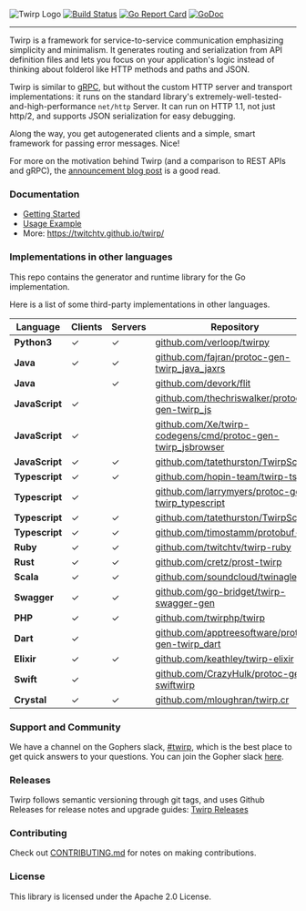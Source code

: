 ![Twirp Logo](./logo.png) [![Build Status](https://travis-ci.org/twitchtv/twirp.svg?branch=main)](https://travis-ci.org/twitchtv/twirp) [![Go Report Card](https://goreportcard.com/badge/github.com/twitchtv/twirp)](https://goreportcard.com/report/github.com/twitchtv/twirp) [![GoDoc](https://godoc.org/github.com/twitchtv/twirp?status.svg)](https://godoc.org/github.com/twitchtv/twirp)

---

Twirp is a framework for service-to-service communication emphasizing simplicity
and minimalism. It generates routing and serialization from API definition files
and lets you focus on your application's logic instead of thinking about
folderol like HTTP methods and paths and JSON.

Twirp is similar to [gRPC](http://www.grpc.io/), but without the custom
HTTP server and transport implementations: it runs on the standard library's
extremely-well-tested-and-high-performance `net/http` Server. It can run on HTTP
1.1, not just http/2, and supports JSON serialization for easy debugging.

Along the way, you get autogenerated clients and a simple, smart framework for
passing error messages. Nice!

For more on the motivation behind Twirp (and a comparison to REST APIs and gRPC), the
[announcement blog post](https://blog.twitch.tv/en/2018/01/16/twirp-a-sweet-new-rpc-framework-for-go-5f2febbf35f/)
is a good read.

### Documentation

 * [Getting Started](https://twitchtv.github.io/twirp/docs/intro.html)
 * [Usage Example](https://twitchtv.github.io/twirp/docs/example.html)
 * More: https://twitchtv.github.io/twirp/

### Implementations in other languages

This repo contains the generator and runtime library for the Go implementation.

Here is a list of some third-party implementations in other languages.

|    Language    | Clients | Servers | Repository |
|----------------|---------|---------|------------|
| **Python3**    |    ✓    |    ✓    | [github.com/verloop/twirpy](https://github.com/verloop/twirpy)
| **Java**       |    ✓    |    ✓    | [github.com/fajran/protoc-gen-twirp_java_jaxrs](https://github.com/fajran/protoc-gen-twirp_java_jaxrs)
| **Java**       |         |    ✓    | [github.com/devork/flit](https://github.com/devork/flit)
| **JavaScript** |    ✓    |         | [github.com/thechriswalker/protoc-gen-twirp_js](https://github.com/thechriswalker/protoc-gen-twirp_js)
| **JavaScript** |    ✓    |         | [github.com/Xe/twirp-codegens/cmd/protoc-gen-twirp_jsbrowser](https://github.com/Xe/twirp-codegens)
| **JavaScript** |    ✓    |    ✓    | [github.com/tatethurston/TwirpScript](https://github.com/tatethurston/TwirpScript)
| **Typescript** |    ✓    |    ✓    | [github.com/hopin-team/twirp-ts](https://github.com/hopin-team/twirp-ts)
| **Typescript** |    ✓    |         | [github.com/larrymyers/protoc-gen-twirp_typescript](https://github.com/larrymyers/protoc-gen-twirp_typescript)
| **Typescript** |    ✓    |    ✓    | [github.com/tatethurston/TwirpScript](https://github.com/tatethurston/TwirpScript)
| **Typescript** |    ✓    |    ✓    | [github.com/timostamm/protobuf-ts](https://github.com/timostamm/protobuf-ts)
| **Ruby**       |    ✓    |    ✓    | [github.com/twitchtv/twirp-ruby](https://github.com/twitchtv/twirp-ruby)
| **Rust**       |    ✓    |    ✓    | [github.com/cretz/prost-twirp](https://github.com/cretz/prost-twirp)
| **Scala**      |    ✓    |    ✓    | [github.com/soundcloud/twinagle](https://github.com/soundcloud/twinagle)
| **Swagger**    |    ✓    |    ✓    | [github.com/go-bridget/twirp-swagger-gen](https://github.com/go-bridget/twirp-swagger-gen)
| **PHP**        |    ✓    |    ✓    | [github.com/twirphp/twirp](https://github.com/twirphp/twirp)
| **Dart**       |    ✓    |         | [github.com/apptreesoftware/protoc-gen-twirp_dart](https://github.com/apptreesoftware/protoc-gen-twirp_dart)
| **Elixir**     |    ✓    |    ✓    | [github.com/keathley/twirp-elixir](https://github.com/keathley/twirp-elixir)
| **Swift**      |    ✓    |         | [github.com/CrazyHulk/protoc-gen-swiftwirp](https://github.com/CrazyHulk/protoc-gen-swiftwirp)
| **Crystal**    |    ✓    |    ✓    | [github.com/mloughran/twirp.cr](https://github.com/mloughran/twirp.cr)


### Support and Community

We have a channel on the Gophers slack, [#twirp](https://gophers.slack.com/messages/twirp),
which is the best place to get quick answers to your questions. You can join the
Gopher slack [here](https://invite.slack.golangbridge.org/).

### Releases

Twirp follows semantic versioning through git tags, and uses Github Releases for
release notes and upgrade guides:
[Twirp Releases](https://github.com/twitchtv/twirp/releases)

### Contributing

Check out [CONTRIBUTING.md](./CONTRIBUTING.md) for notes on making contributions.

### License

This library is licensed under the Apache 2.0 License.
